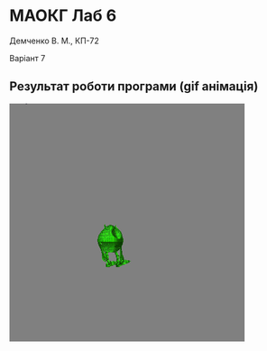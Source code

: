 # МАОКГ Лаб 6
Демченко В. М., КП-72 

Варіант 7
## Результат роботи програми (gif анімація)
![lab](demo.gif)
